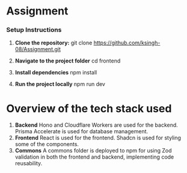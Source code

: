 # Assignment

### Setup Instructions

1. **Clone the repository:**
   git clone https://github.com/ksingh-08/Assignment.git

2. **Navigate to the project folder**
    cd frontend
3. **Install dependencies**
    npm install
4. **Run the project locally**
    npm run dev

# Overview of the tech stack used

1. **Backend**
    Hono and Cloudflare Workers are used for the backend.
    Prisma Accelerate is used for database management.
2. **Frontend**
    React is used for the frontend.
    Shadcn is used for styling some of the components.
3. **Commons**
    A commons folder is deployed to npm for using Zod validation in both the frontend and backend, implementing code reusability.